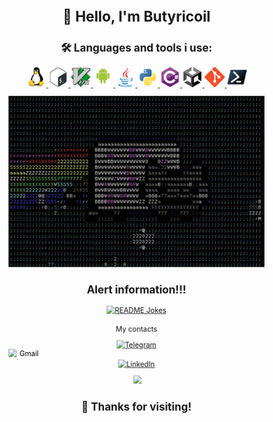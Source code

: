 <div align="center">
  <h1>👋 Hello, I'm Butyricoil</h1>
  

<h2 align="center">🛠️ Languages and tools i use:</h2>
<p align="center">
  <a href="https://www.linux.org/" target="_blank">
    <img src="https://raw.githubusercontent.com/devicons/devicon/master/icons/linux/linux-original.svg" alt="Linux" width="40" height="40" />
  </a>
  <a href="https://www.gnu.org/software/bash/" target="_blank">
    <img src="https://raw.githubusercontent.com/devicons/devicon/master/icons/bash/bash-original.svg" alt="Bash" width="40" height="40" />
  </a>
  <a href="https://www.vim.org/" target="_blank">
    <img src="https://raw.githubusercontent.com/devicons/devicon/master/icons/vim/vim-original.svg" alt="Vim" width="40" height="40" />
  </a>
  <a href="https://developer.android.com" target="_blank">
    <img src="https://raw.githubusercontent.com/devicons/devicon/master/icons/android/android-original-wordmark.svg" alt="Android" width="40" height="40" />
  </a>
  <a href="https://www.java.com" target="_blank">
    <img src="https://raw.githubusercontent.com/devicons/devicon/master/icons/java/java-original.svg" alt="Java" width="40" height="40" />
  </a>
  <a href="https://www.python.org" target="_blank">
    <img src="https://raw.githubusercontent.com/devicons/devicon/master/icons/python/python-original.svg" alt="Python" width="40" height="40" />
  </a>
  <a href="https://docs.microsoft.com/en-us/dotnet/csharp/" target="_blank">
    <img src="https://raw.githubusercontent.com/devicons/devicon/master/icons/csharp/csharp-original.svg" alt="C#" width="40" height="40" />
  </a>
  <a href="https://unity.com/" target="_blank">
    <img src="https://raw.githubusercontent.com/devicons/devicon/master/icons/unity/unity-original.svg" alt="Unity" width="40" height="40" />
  </a>
  <a href="https://git-scm.com/" target="_blank">
    <img src="https://raw.githubusercontent.com/devicons/devicon/master/icons/git/git-original.svg" alt="Git" width="40" height="40" />
  </a>
  <a href="https://docs.microsoft.com/en-us/powershell/" target="_blank">
    <img src="https://raw.githubusercontent.com/devicons/devicon/master/icons/powershell/powershell-original.svg" alt="PowerShell" width="40" height="40" />
  </a>
</p>



<div align="center">
  <img src="https://github.com/khrome/ansi-gif/blob/HEAD/Samples/nyan.gif?raw=true" />
</div>

<div align="center" style="margin-top: 20px; margin-bottom: 20px;">
  <h2>Alert information!!!</h2>
  <a href="https://readme-jokes.vercel.app">
    <img align="center" src="https://readme-jokes.vercel.app/api" alt="README Jokes">
  </a>
</div>




<p>My contacts</p>
  <div>
    <a href="https://t.me/kokobeeline" target="_blank">
      <img src="https://img.shields.io/badge/Telegram-%2300BFFF?logo=Telegram&logoColor=white" alt="Telegram">
    </a>
    <a href="mailto:artyomkokobelyanwork@gmail.com" target="_blank" style="display: flex; align-items: center; text-decoration: none; color: black;">
      <img src="https://cdn.icon-icons.com/icons2/2530/PNG/512/gmail_button_icon_151848.png" alt="Gmail Logo" style="width: 65px; height: 21px;">
    </a>
    <a href="https://www.linkedin.com/in/%D0%B0%D1%80%D1%82%D91%D0%BC-%D0%BA%D0%BE%D0%BA%D0%BE%D0%B1%D0%B5%D0%BB%D1%8F%D0%BD-742b1031b/" target="_blank">
      <img src="https://img.shields.io/badge/LinkedIn-%230A66C2?logo=LinkedIn&logoColor=white" alt="LinkedIn">
    </a>
  </div>
</div>


<p align="center">
  <img src="https://komarev.com/ghpvc/?username=Butyricoil&style=flat-square&color=blueviolet" alt="">
  <img src="https://img.shields.io/github/followers/Butyricoil?logo=github&style=for-the-badge&color=0891b2&labelColor=1c1917" />
</p>



<div align="center">
  <h2>🙏 Thanks for visiting!</h2>
</div>

